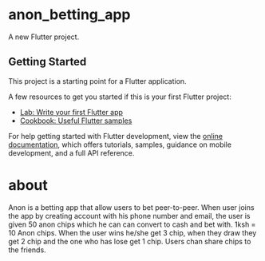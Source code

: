 # anon_betting_app

A new Flutter project.

## Getting Started

This project is a starting point for a Flutter application.

A few resources to get you started if this is your first Flutter project:

- [Lab: Write your first Flutter app](https://docs.flutter.dev/get-started/codelab)
- [Cookbook: Useful Flutter samples](https://docs.flutter.dev/cookbook)

For help getting started with Flutter development, view the
[online documentation](https://docs.flutter.dev/), which offers tutorials,
samples, guidance on mobile development, and a full API reference.

# about
Anon is a betting app that allow users to bet peer-to-peer.
When user joins the app by creating account with his phone number and email, the user is given 50 anon chips which he can can convert to cash and bet with.
1ksh = 10 Anon chips.
When the user wins he/she get 3 chip, when they draw they get 2 chip and the one who has lose get 1 chip.
Users chan share chips to the friends.
